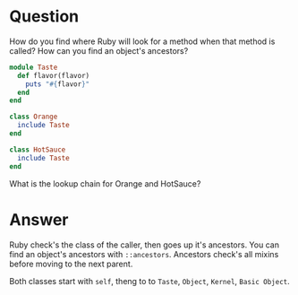 # Question

How do you find where Ruby will look for a method when that method is called? 
How can you find an object's ancestors?

```ruby
module Taste
  def flavor(flavor)
    puts "#{flavor}"
  end
end

class Orange
  include Taste
end

class HotSauce
  include Taste
end
```

What is the lookup chain for Orange and HotSauce?

# Answer

Ruby check's the class of the caller, then goes up it's ancestors. You can find 
an object's ancestors with `::ancestors`. Ancestors check's all mixins before 
moving to the next parent.

Both classes start with `self`, theng to to `Taste`, `Object`, `Kernel`, 
`Basic Object`.
